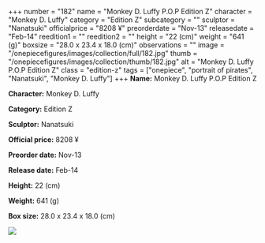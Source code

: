 +++
number = "182"
name = "Monkey D. Luffy P.O.P Edition Z"
character = "Monkey D. Luffy"
category = "Edition Z"
subcategory = ""
sculptor = "Nanatsuki"
officialprice = "8208 ¥"
preorderdate = "Nov-13"
releasedate = "Feb-14"
reedition1 = ""
reedition2 = ""
height = "22 (cm)"
weight = "641 (g)"
boxsize = "28.0 x 23.4 x 18.0 (cm)"
observations = ""
image = "/onepiecefigures/images/collection/full/182.jpg"
thumb = "/onepiecefigures/images/collection/thumb/182.jpg"
alt = "Monkey D. Luffy P.O.P Edition Z"
class = "edition-z"
tags = ["onepiece", "portrait of pirates", "Nanatsuki", "Monkey D. Luffy"]
+++
**Name:** Monkey D. Luffy P.O.P Edition Z

**Character:** Monkey D. Luffy

**Category:** Edition Z 

**Sculptor:** Nanatsuki

**Official price:** 8208 ¥

**Preorder date:** Nov-13

**Release date:** Feb-14

**Height:** 22 (cm)

**Weight:** 641 (g)

**Box size:** 28.0 x 23.4 x 18.0 (cm)

<img src="/onepiecefigures/images/collection/thumb/182.jpg">